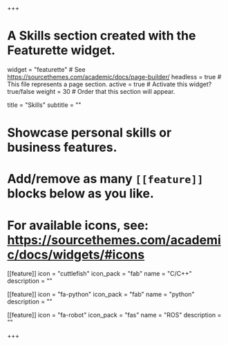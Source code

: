 +++
# A Skills section created with the Featurette widget.
widget = "featurette"  # See https://sourcethemes.com/academic/docs/page-builder/
headless = true  # This file represents a page section.
active = true  # Activate this widget? true/false
weight = 30  # Order that this section will appear.

title = "Skills"
subtitle = ""

# Showcase personal skills or business features.
# 
# Add/remove as many `[[feature]]` blocks below as you like.
# 
# For available icons, see: https://sourcethemes.com/academic/docs/widgets/#icons

[[feature]]
  icon = "cuttlefish"
  icon_pack = "fab"
  name = "C/C++"
  description = ""
  
[[feature]]
  icon = "fa-python"
  icon_pack = "fab"
  name = "python"
  description = ""  
  
[[feature]]
  icon = "fa-robot"
  icon_pack = "fas"
  name = "ROS"
  description = ""

+++
